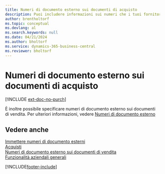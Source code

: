 ```yaml
---
title: Numeri di documento esterno sui documenti di acquisto
description: Puoi includere informazioni sui numeri che i tuoi fornitori assegnano ai documenti che ti inviano utilizzando il campo Numero documento esterno o il campo Vs. riferimento. Scopri la differenza tra i due campi qui.
author: brentholtorf
ms.topic: conceptual
ms.devlang: al
ms.search.keywords: null
ms.date: 04/21/2024
ms.author: bholtorf
ms.service: dynamics-365-business-central
ms.reviewer: bholtorf
---
```

# <a name="external-document-numbers-on-purchase-documents"></a>Numeri di documento esterno sui documenti di acquisto

[!INCLUDE [ext-doc-no-purch](includes/ext-doc-no-purch.md)]

È inoltre possibile specificare numeri di documento esterno sui documenti di vendita. Per ulteriori informazioni, vedere [Numeri di documento esterno](sales-how-invoice-sales.md#external-document-numbers)

## <a name="see-also"></a>Vedere anche

[Immettere numeri di documento esterni](across-enter-external-document-numbers.md)  
[Acquisti](purchasing-manage-purchasing.md)  
[Numeri di documento esterno sui documenti di vendita](sales-how-invoice-sales.md#external-document-numbers)  
[Funzionalità aziendali generali](ui-across-business-areas.md)  

[!INCLUDE[footer-include](includes/footer-banner.md)]
